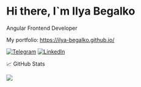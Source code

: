 <!-- Description -->

# Hi there,  I\`m Ilya Begalko
Angular Frontend Developer

My portfolio:  https://ilya-begalko.github.io/

<!-- Badges -->
[![Telegram](https://img.shields.io/badge/-telegram-red?color=white&logo=telegram&logoColor=black)](https://t.me/ilbglk)
[![LinkedIn](https://img.shields.io/badge/LinkedIn-0077B5?style=for-the-badge&logo=linkedin&logoColor=white)](https://www.linkedin.com/in/ilya-begalko/)

<!-- Stats -->
:chart_with_upwards_trend: GitHub Stats

<a href="https://github.com/Ilya-Begalko">
  <img style="display: inline-block; margin-left: auto; margin-right: auto" src="https://github-readme-stats.vercel.app/api?username=Ilya-Begalko&show_icons=true&hide_title=false&theme=dracula&count_private=true&hide_border=true&line_height=27"/>
</a>
